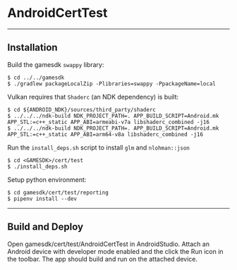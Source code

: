 # AndroidCertTest

---

## Installation
Build the gamesdk `swappy` library:
```
$ cd ../../gamesdk
$ ./gradlew packageLocalZip -Plibraries=swappy -PpackageName=local
```

Vulkan requires that `Shaderc` (an NDK dependency) is built:
```
$ cd ${ANDROID_NDK}/sources/third_party/shaderc
$ ../../../ndk-build NDK_PROJECT_PATH=. APP_BUILD_SCRIPT=Android.mk APP_STL:=c++_static APP_ABI=armeabi-v7a libshaderc_combined -j16
$ ../../../ndk-build NDK_PROJECT_PATH=. APP_BUILD_SCRIPT=Android.mk APP_STL:=c++_static APP_ABI=arm64-v8a libshaderc_combined -j16
```

Run the `install_deps.sh` script to install `glm` and `nlohman::json`
```
$ cd <GAMESDK>/cert/test
$ ./install_deps.sh
```
Setup python environment:
```
$ cd gamesdk/cert/test/reporting
$ pipenv install --dev
```
---

## Build and Deploy
Open gamesdk/cert/test/AndroidCertTest in AndroidStudio. Attach an Android
device with developer mode enabled and the click the Run icon in the toolbar.
The app should build and run on the attached device.
